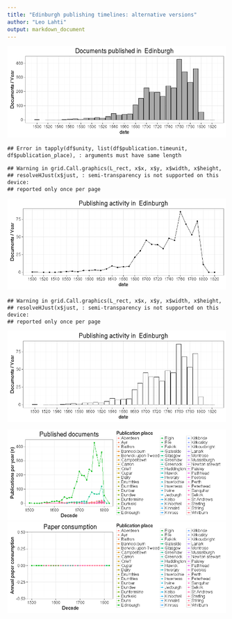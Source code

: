 ```yaml
---
title: "Edinburgh publishing timelines: alternative versions"
author: "Leo Lahti"
output: markdown_document
---
```







![plot of chunk EdinburghPubs](figure/EdinburghPubs-1.png)

```
## Error in tapply(df$unity, list(df$publication.timeunit, df$publication_place), : arguments must have same length
```

```
## Warning in grid.Call.graphics(L_rect, x$x, x$y, x$width, x$height,
## resolveHJust(x$just, : semi-transparency is not supported on this device:
## reported only once per page
```

![plot of chunk EdinburghPubs](figure/EdinburghPubs-2.png)

```
## Warning in grid.Call.graphics(L_rect, x$x, x$y, x$width, x$height,
## resolveHJust(x$just, : semi-transparency is not supported on this device:
## reported only once per page
```

![plot of chunk EdinburghPubs](figure/EdinburghPubs-3.png)



![plot of chunk Edinburgh2](figure/Edinburgh2-1.png)![plot of chunk Edinburgh2](figure/Edinburgh2-2.png)
